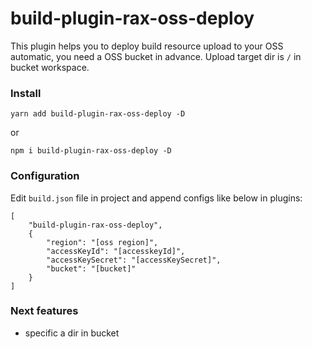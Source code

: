 # build-plugin-rax-oss-deploy

This plugin helps you to deploy build resource upload to your OSS automatic, you need a OSS bucket in advance.
Upload target dir is ```/``` in bucket workspace.
### Install
```
yarn add build-plugin-rax-oss-deploy -D
```
or
```
npm i build-plugin-rax-oss-deploy -D
```

### Configuration
Edit ```build.json``` file in project and append configs like below in plugins:
```
[
    "build-plugin-rax-oss-deploy",
    {
        "region": "[oss region]",
        "accessKeyId": "[accesskeyId]",
        "accessKeySecret": "[accessKeySecret]",
        "bucket": "[bucket]"
    }
]
```

### Next features
 * specific a dir in bucket